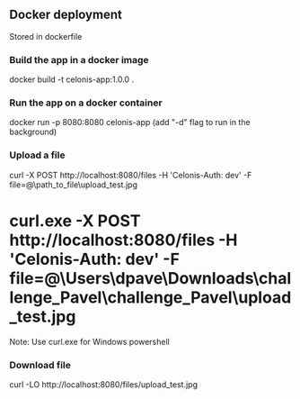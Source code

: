 ## Docker deployment

Stored in dockerfile

### Build the app in a docker image
docker build -t celonis-app:1.0.0 .

### Run the app on a docker container
docker run -p 8080:8080 celonis-app
(add "-d" flag to run in the background)

### Upload a file
curl -X POST http://localhost:8080/files -H 'Celonis-Auth: dev' -F file=@\path_to_file\upload_test.jpg

# curl.exe -X POST http://localhost:8080/files -H 'Celonis-Auth: dev' -F file=@\Users\dpave\Downloads\challenge_Pavel\challenge_Pavel\upload_test.jpg
Note: Use curl.exe for Windows powershell


### Download file
curl -LO http://localhost:8080/files/upload_test.jpg
